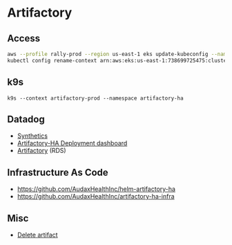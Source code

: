 # Artifactory

## Access
```bash
aws --profile rally-prod --region us-east-1 eks update-kubeconfig --name eks-artifactory-prod-1 --role-arn arn:aws:iam::738699725475:role/k8s-ops-access
kubectl config rename-context arn:aws:eks:us-east-1:738699725475:cluster/eks-artifactory-prod-1 artifactory-prod
```

## k9s
```
k9s --context artifactory-prod --namespace artifactory-ha
```

## Datadog

- [Synthetics](https://app.datadoghq.com/synthetics/details/i5c-44j-qnn)
- [Artifactory-HA Deployment dashboard](https://app.datadoghq.com/dashboard/nrc-brf-43w)
- [Artifactory](https://app.datadoghq.com/dashboard/gju-pue-mxj) (RDS)

## Infrastructure As Code

- https://github.com/AudaxHealthInc/helm-artifactory-ha
- https://github.com/AudaxHealthInc/artifactory-ha-infra

## Misc

* [Delete artifact](https://wiki.audaxhealth.com/x/ppLOAg)
<!--stackedit_data:
eyJoaXN0b3J5IjpbMjQwNzI0ODAwLDU4NjMyMTYyMiw3MjcyMj
Q1MjAsNjA1MjU5MzQ5LDc4OTUzOTYzNCwtMTk5OTQ1NTM0Miwx
NjczOTQyODI5LDI4NzA3NDg0NSwtNjEzMzE3MzQwLDE2NjQwMj
czNDNdfQ==
-->